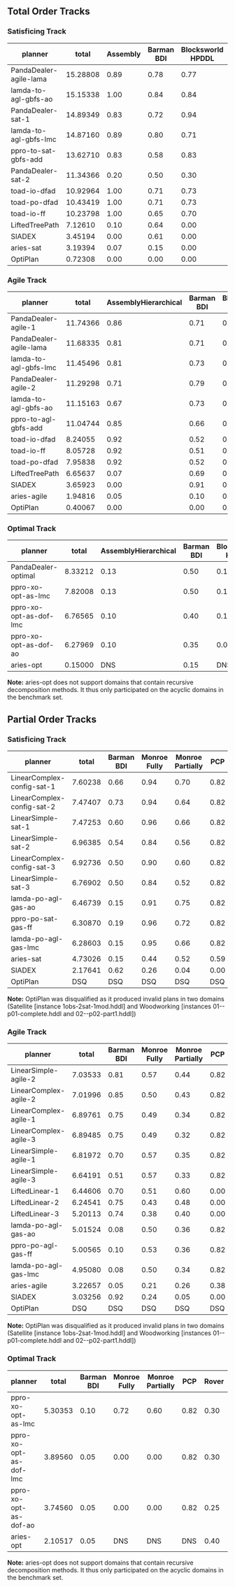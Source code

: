 



## Total Order Tracks

### Satisficing Track


|planner|total|Assembly|Barman BDI|Blocksworld HPDDL|Depots|Factories simple|Freecell Learned|Hiking|Logistics Learned|Minecraft Player|Minecraft Regular|Monroe Fully|Monroe Partially|Multiarm Blocksworld|Robot|Rover GTOHP|Satellite GTOHP|Towers|Transport|Woodworking|SharpSAT|lamps|Snake|
|---|---|---|---|---|---|---|---|---|---|---|---|---|---|---|---|---|---|---|---|---|---|---|---|
|PandaDealer-agile-lama|15.28808|0.89|0.78|0.77|0.90|0.67|0.13|0.83|0.98|0.20|0.71|0.94|0.68|0.95|0.92|0.88|0.92|0.65|0.73|0.69|0.46|0.48|0.14|
|lamda-to-agl-gbfs-ao|15.15338|1.00|0.84|0.84|0.90|0.42|0.04|0.83|1.00|0.20|0.71|0.97|0.65|0.96|0.90|0.90|0.94|0.65|0.65|0.76|0.48|0.40|0.11|
|PandaDealer-sat-1|14.89349|0.83|0.72|0.94|0.72|0.48|0.20|0.87|0.85|0.20|0.71|0.93|0.63|0.97|0.81|0.87|0.94|0.65|0.55|0.97|0.47|0.45|0.14|
|lamda-to-agl-gbfs-lmc|14.87160|0.89|0.80|0.71|0.87|0.42|0.07|0.80|1.00|0.20|0.71|0.97|0.59|0.95|0.91|0.93|0.92|0.65|0.80|0.70|0.47|0.40|0.11|
|ppro-to-sat-gbfs-add|13.62710|0.83|0.58|0.83|0.72|0.37|0.24|0.87|0.42|0.20|0.61|0.91|0.52|0.96|0.82|0.93|0.91|0.65|0.58|0.76|0.47|0.35|0.10|
|PandaDealer-sat-2|11.34366|0.20|0.50|0.30|0.80|0.35|0.00|0.70|0.54|0.20|0.71|0.96|0.65|0.24|0.54|0.61|0.74|0.65|0.62|0.95|0.48|0.50|0.11|
|toad-io-dfad|10.92964|1.00|0.71|0.73|0.83|0.25|0.00|0.40|0.55|0.05|0.66|0.00|0.00|0.98|0.98|0.29|0.97|0.60|0.22|0.98|0.05|0.53|0.15|
|toad-po-dfad|10.43419|1.00|0.71|0.73|0.77|0.25|0.00|0.40|0.55|0.05|0.66|0.00|0.00|0.98|0.98|0.29|0.58|0.60|0.22|0.98|0.05|0.53|0.11|
|toad-io-ff|10.23798|1.00|0.65|0.70|0.85|0.25|0.00|0.40|0.50|0.05|0.66|0.00|0.00|0.98|0.98|0.28|0.54|0.60|0.17|0.98|0.05|0.50|0.12|
|LiftedTreePath|7.12610|0.10|0.64|0.00|0.71|0.15|0.00|0.46|0.01|0.08|0.45|0.71|0.71|0.00|0.25|0.52|0.40|0.20|0.67|0.83|0.19|0.00|0.03|
|SIADEX|3.45194|0.00|0.61|0.00|0.73|0.00|0.00|0.00|0.00|0.15|0.64|0.19|0.00|0.01|0.00|0.45|0.00|0.55|0.03|0.09|0.00|0.00|0.00|
|aries-sat|3.19394|0.07|0.15|0.00|0.40|0.05|0.00|0.03|0.01|0.00|0.02|0.40|0.40|0.00|0.20|0.23|0.30|0.20|0.40|0.00|0.00|0.33|0.00|
|OptiPlan|0.72308|0.00|0.00|0.00|0.03|0.05|0.00|0.00|0.00|0.00|0.03|0.00|0.00|0.00|0.00|0.12|0.14|0.00|0.31|0.03|0.00|0.00|0.00|





### Agile Track


|planner|total|AssemblyHierarchical|Barman BDI|Blocksworld HPDDL|Depots|Factories simple|Freecell Learned|Hiking|Logistics Learned|Minecraft Player|Minecraft Regular|Monroe Fully|Monroe Partially|Multiarm Blocksworld|Robot|Rover GTOHP|Satellite GTOHP|Towers|Transport|Woodworking|SharpSAT|lamps|Snake|
|---|---|---|---|---|---|---|---|---|---|---|---|---|---|---|---|---|---|---|---|---|---|---|---|
PandaDealer-agile-1|11.74366|0.86|0.71|0.74|0.70|0.37|0.11|0.63|0.76|0.07|0.54|0.55|0.32|0.83|0.84|0.58|0.63|0.44|0.49|0.62|0.39|0.50|0.09|
PandaDealer-agile-lama|11.68335|0.81|0.71|0.63|0.80|0.40|0.07|0.61|0.74|0.07|0.54|0.55|0.32|0.81|0.84|0.56|0.61|0.45|0.68|0.54|0.39|0.50|0.09|
lamda-to-agl-gbfs-lmc|11.45496|0.81|0.73|0.57|0.79|0.37|0.02|0.60|0.73|0.07|0.52|0.55|0.27|0.74|0.82|0.60|0.62|0.43|0.72|0.54|0.39|0.48|0.08|
PandaDealer-agile-2|11.29298|0.71|0.79|0.70|0.81|0.31|0.15|0.64|0.78|0.07|0.54|0.56|0.34|0.45|0.84|0.54|0.55|0.45|0.47|0.65|0.39|0.47|0.08|
lamda-to-agl-gbfs-ao|11.15163|0.67|0.73|0.64|0.81|0.30|0.01|0.63|0.71|0.07|0.52|0.54|0.30|0.74|0.81|0.60|0.62|0.43|0.54|0.55|0.39|0.47|0.07|
ppro-to-agl-gbfs-add|11.04744|0.85|0.66|0.66|0.70|0.31|0.07|0.63|0.42|0.08|0.52|0.55|0.28|0.76|0.83|0.62|0.65|0.44|0.53|0.55|0.40|0.46|0.07|
toad-io-dfad|8.24055|0.92|0.52|0.56|0.66|0.18|0.00|0.27|0.41|0.01|0.46|0.00|0.00|0.73|0.81|0.23|0.61|0.43|0.18|0.68|0.02|0.49|0.06|
toad-io-ff|8.05728|0.92|0.51|0.55|0.69|0.18|0.00|0.27|0.41|0.01|0.46|0.00|0.00|0.74|0.81|0.23|0.43|0.43|0.16|0.69|0.02|0.49|0.06|
toad-po-dfad|7.95838|0.92|0.52|0.56|0.65|0.19|0.00|0.27|0.41|0.01|0.47|0.00|0.00|0.73|0.80|0.23|0.42|0.39|0.18|0.65|0.02|0.49|0.05|
LiftedTreePath|6.65637|0.07|0.69|0.00|0.60|0.16|0.00|0.42|0.01|0.05|0.35|0.64|0.60|0.00|0.20|0.49|0.50|0.18|0.67|0.87|0.15|0.00|0.02|
SIADEX|3.65923|0.00|0.91|0.00|0.69|0.00|0.00|0.00|0.00|0.12|0.34|0.24|0.00|0.01|0.00|0.76|0.00|0.45|0.03|0.10|0.00|0.00|0.00|
aries-agile|1.94816|0.05|0.10|0.00|0.19|0.04|0.00|0.02|0.00|0.00|0.00|0.23|0.20|0.00|0.14|0.17|0.17|0.14|0.22|0.00|0.00|0.27|0.00|
OptiPlan|0.40067|0.00|0.00|0.00|0.02|0.04|0.00|0.00|0.00|0.00|0.01|0.00|0.00|0.00|0.00|0.06|0.10|0.00|0.14|0.03|0.00|0.00|0.00|





### Optimal Track


|planner|total|AssemblyHierarchical|Barman BDI|Blocksworld HPDDL|Depots|Factories simple|Freecell Learned|Hiking|Logistics Learned|Minecraft Player|Minecraft Regular|Monroe Fully|Monroe Partially|Multiarm Blocksworld|Robot|Rover GTOHP|Satellite GTOHP|Towers|Transport|Woodworking|SharpSAT|lamps|Snake|
|---|---|---|---|---|---|---|---|---|---|---|---|---|---|---|---|---|---|---|---|---|---|---|---|
PandaDealer-optimal|8.33212|0.13|0.50|0.17|0.60|0.30|0.00|0.23|0.35|0.10|0.63|0.95|0.60|0.15|0.55|0.27|0.30|0.65|0.25|0.57|0.43|0.50|0.11|
ppro-xo-opt-as-lmc|7.82008|0.13|0.50|0.17|0.60|0.25|0.00|0.23|0.35|0.05|0.63|0.70|0.50|0.15|0.55|0.27|0.30|0.65|0.23|0.57|0.43|0.50|0.07|
ppro-xo-opt-as-dof-lmc|6.76565|0.10|0.40|0.17|0.60|0.25|0.00|0.57|0.28|0.05|0.51|0.00|0.00|0.19|0.55|0.27|0.50|0.55|0.38|0.53|0.38|0.47|0.04|
ppro-xo-opt-as-dof-ao|6.27969|0.10|0.35|0.00|0.60|0.20|0.00|0.60|0.28|0.05|0.56|0.00|0.00|0.00|0.55|0.27|0.50|0.55|0.38|0.50|0.33|0.43|0.04|
aries-opt|0.15000|DNS|0.15|DNS|DNS|DNS|DNS|DNS|DNS|DNS|DNS|DNS|DNS|DNS|DNS|DNS|DNS|DNS|DNS|0.00|DNS|DNS|DNS|

**Note:** aries-opt does not support domains that contain recursive decomposition methods. It thus only participated on the acyclic domains in the benchmark set.


## Partial Order Tracks


### Satisficing Track


|planner|total|Barman BDI|Monroe Fully|Monroe Partially|PCP|Rover|Satellite|Transport|Ultralight Cockpit|Woodworking|colouring|
|---|---|---|---|---|---|---|---|---|---|---|---|
|LinearComplex-config-sat-1|7.60238|0.66|0.94|0.70|0.82|0.86|0.98|0.26|1.00|0.70|0.69|
|LinearComplex-config-sat-2|7.47407|0.73|0.94|0.64|0.82|0.85|1.00|0.17|1.00|0.63|0.69|
|LinearSimple-sat-1|7.47253|0.60|0.96|0.66|0.82|0.81|1.00|0.26|1.00|0.70|0.66|
|LinearSimple-sat-2|6.96385|0.54|0.84|0.56|0.82|0.83|1.00|0.15|1.00|0.57|0.66|
|LinearComplex-config-sat-3|6.92736|0.50|0.90|0.60|0.82|0.75|1.00|0.19|1.00|0.50|0.66|
|LinearSimple-sat-3|6.76902|0.50|0.84|0.52|0.82|0.73|1.00|0.20|1.00|0.50|0.66|
|lamda-po-agl-gas-ao|6.46739|0.15|0.91|0.75|0.82|0.43|0.99|0.33|1.00|0.42|0.66|
|ppro-po-sat-gas-ff|6.30870|0.19|0.96|0.72|0.82|0.27|0.97|0.32|1.00|0.39|0.66|
|lamda-po-agl-gas-lmc|6.28603|0.15|0.95|0.66|0.82|0.37|0.99|0.29|1.00|0.39|0.66|
|aries-sat|4.73026|0.15|0.44|0.52|0.59|0.79|1.00|0.32|0.66|0.00|0.27|
|SIADEX|2.17641|0.62|0.26|0.04|0.00|0.31|0.83|0.03|0.00|0.09|0.00|
|OptiPlan|DSQ|DSQ|DSQ|DSQ|DSQ|DSQ|DSQ|DSQ|DSQ|DSQ|DSQ|


**Note:** OptiPlan was disqualified as it produced invalid plans in two domains (Satellite [instance 1obs-2sat-1mod.hddl] and Woodworking [instances 01--p01-complete.hddl and 02--p02-part1.hddl])





### Agile Track


|planner|total|Barman BDI|Monroe Fully|Monroe Partially|PCP|Rover|Satellite|Transport|Ultralight Cockpit|Woodworking|colouring|
|---|---|---|---|---|---|---|---|---|---|---|---|
|LinearSimple-agile-2|7.03533|0.81|0.57|0.44|0.82|1.00|1.00|0.52|0.93|0.63|0.30|
|LinearComplex-agile-2|7.01996|0.85|0.50|0.43|0.82|1.00|1.00|0.54|0.93|0.64|0.31|
|LinearComplex-agile-1|6.89761|0.75|0.49|0.34|0.82|1.00|1.00|0.63|0.93|0.62|0.31|
|LinearComplex-agile-3|6.89485|0.75|0.49|0.32|0.82|1.00|1.00|0.66|0.93|0.61|0.31|
|LinearSimple-agile-1|6.81972|0.70|0.57|0.35|0.82|0.99|1.00|0.54|0.93|0.61|0.30|
|LinearSimple-agile-3|6.64191|0.51|0.57|0.33|0.82|1.00|1.00|0.57|0.93|0.60|0.30|
|LiftedLinear-1|6.44606|0.70|0.51|0.60|0.00|0.97|1.00|0.78|0.97|0.91|0.00|
|LiftedLinear-2|6.24541|0.75|0.43|0.48|0.00|0.99|1.00|0.88|0.98|0.74|0.00|
|LiftedLinear-3|5.20113|0.74|0.38|0.40|0.00|0.58|1.00|0.64|0.85|0.60|0.00|
|lamda-po-agl-gas-ao|5.01524|0.08|0.50|0.36|0.82|0.36|0.99|0.34|0.92|0.36|0.29|
|ppro-po-agl-gas-ff|5.00565|0.10|0.53|0.36|0.82|0.32|1.00|0.30|0.91|0.36|0.30|
|lamda-po-agl-gas-lmc|4.95080|0.08|0.50|0.34|0.82|0.38|1.00|0.26|0.90|0.39|0.29|
|aries-agile|3.22657|0.05|0.21|0.26|0.38|0.44|1.00|0.20|0.58|0.00|0.12|
|SIADEX|3.03256|0.92|0.24|0.05|0.00|0.70|1.00|0.03|0.00|0.10|0.00|
|OptiPlan|DSQ|DSQ|DSQ|DSQ|DSQ|DSQ|DSQ|DSQ|DSQ|DSQ|DSQ|

**Note:** OptiPlan was disqualified as it produced invalid plans in two domains (Satellite [instance 1obs-2sat-1mod.hddl] and Woodworking [instances 01--p01-complete.hddl and 02--p02-part1.hddl])




### Optimal Track


|planner|total|Barman BDI|Monroe Fully|Monroe Partially|PCP|Rover|Satellite|Transport|Ultralight Cockpit|Woodworking|colouring|
|---|---|---|---|---|---|---|---|---|---|---|---|
|ppro-xo-opt-as-lmc|5.30353|0.10|0.72|0.60|0.82|0.30|0.96|0.10|1.00|0.43|0.27|
|ppro-xo-opt-as-dof-lmc|3.89560|0.05|0.00|0.00|0.82|0.30|0.96|0.30|0.86|0.43|0.17|
|ppro-xo-opt-as-dof-ao|3.74560|0.05|0.00|0.00|0.82|0.25|0.96|0.30|0.86|0.33|0.17|
|aries-opt|2.10517|0.05|DNS|DNS|DNS|0.40|1.00|DNS|0.66|0.00|DNS|


**Note:** aries-opt does not support domains that contain recursive decomposition methods. It thus only participated on the acyclic domains in the benchmark set.

